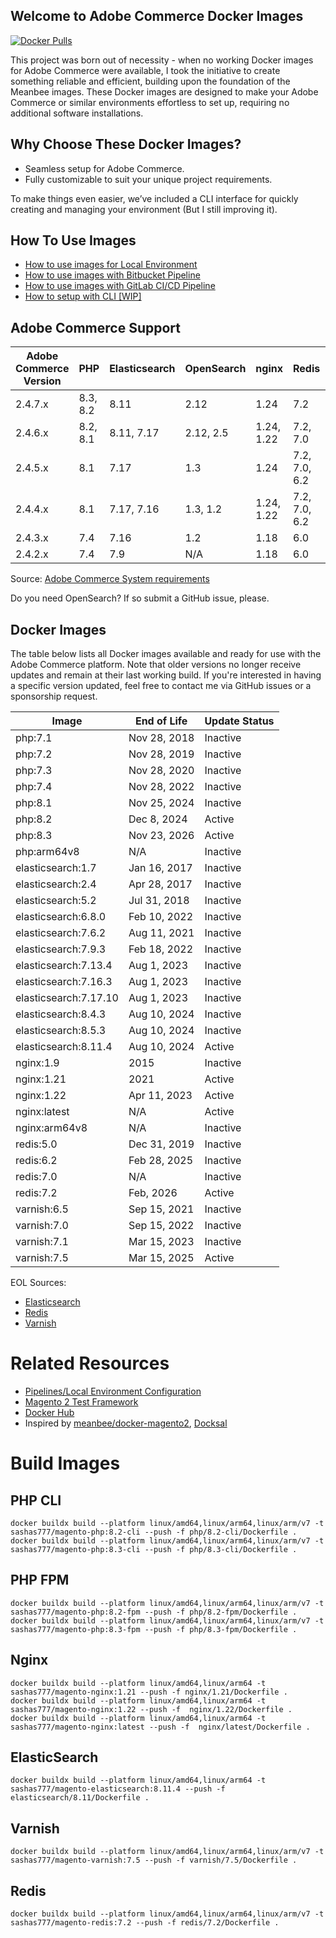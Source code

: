 ## Welcome to Adobe Commerce Docker Images

[![Docker Pulls][ico-downloads]][link-dockerhub]

This project was born out of necessity - when no working Docker images for Adobe Commerce were available, I took the initiative to create something reliable and efficient, building upon the foundation of the Meanbee images.
These Docker images are designed to make your Adobe Commerce or similar environments effortless to set up, requiring no additional software installations.
## Why Choose These Docker Images?
 - Seamless setup for Adobe Commerce.
 - Fully customizable to suit your unique project requirements.

To make things even easier, we’ve included a CLI interface for quickly creating and managing your environment (But I still improving it).

## How To Use Images

- [How to use images for Local Environment](https://github.com/sashas777/magento-docker-pipelines/wiki/Docker-Local-Environment-For-A-New-Project)
- [How to use images with Bitbucket Pipeline](https://github.com/sashas777/magento-docker-pipelines/wiki/Bitbucket-Pipeline)
- [How to use images with GitLab CI/CD Pipeline](https://github.com/sashas777/magento-docker-pipelines/wiki/GitLab-CI-CD-Pipeline)
- [How to setup with CLI [WIP]](https://github.com/sashas777/docker_cli)

## Adobe Commerce Support

| Adobe Commerce Version | PHP      | Elasticsearch | OpenSearch | nginx      | Redis         | Varnish            |
|------------------------|----------|---------------|------------|------------|---------------|--------------------|
| 2.4.7.x                | 8.3, 8.2 | 8.11          | 2.12       | 1.24       | 7.2           | 7.5                | 
| 2.4.6.x                | 8.2, 8.1 | 8.11, 7.17    | 2.12, 2.5  | 1.24, 1.22 | 7.2, 7.0      | 7.5, 7.3, 7.1      | 
| 2.4.5.x                | 8.1      | 7.17          | 1.3        | 1.24       | 7.2, 7.0, 6.2 | 7.5, 7.3, 7.1, 7.0 | 
| 2.4.4.x                | 8.1      | 7.17, 7.16    | 1.3, 1.2   | 1.24, 1.22 | 7.2, 7.0, 6.2 | 7.5, 7.3, 7.1, 7.0 | 
| 2.4.3.x                | 7.4      | 7.16          | 1.2        | 1.18       | 6.0           | 6.5                | 
| 2.4.2.x                | 7.4      | 7.9           | N/A        | 1.18       | 6.0           | 6.4                | 

Source: [Adobe Commerce System requirements](https://experienceleague.adobe.com/docs/commerce-operations/installation-guide/system-requirements.html)

Do you need OpenSearch? If so submit a GitHub issue, please.

## Docker Images
The table below lists all Docker images available and ready for use with the Adobe Commerce platform. Note that older versions no longer receive updates and remain at their last working build.
If you're interested in having a specific version updated, feel free to contact me via GitHub issues or a sponsorship request.

| Image                 | End of Life  | Update Status |
|-----------------------|--------------|---------------|
| php:7.1               | Nov 28, 2018 | Inactive      |
| php:7.2               | Nov 28, 2019 | Inactive      |
| php:7.3               | Nov 28, 2020 | Inactive      |
| php:7.4               | Nov 28, 2022 | Inactive      |
| php:8.1               | Nov 25, 2024 | Inactive      |
| php:8.2               | Dec 8, 2024  | Active        |
| php:8.3               | Nov 23, 2026 | Active        |
| php:arm64v8           | N/A          | Inactive      |
| elasticsearch:1.7     | Jan 16, 2017 | Inactive      |
| elasticsearch:2.4     | Apr 28, 2017 | Inactive      |
| elasticsearch:5.2     | Jul 31, 2018 | Inactive      |
| elasticsearch:6.8.0   | Feb 10, 2022 | Inactive      |
| elasticsearch:7.6.2   | Aug 11, 2021 | Inactive      |
| elasticsearch:7.9.3   | Feb 18, 2022 | Inactive      |
| elasticsearch:7.13.4  | Aug 1, 2023  | Inactive      |
| elasticsearch:7.16.3  | Aug 1, 2023  | Inactive      |
| elasticsearch:7.17.10 | Aug 1, 2023  | Inactive      |
| elasticsearch:8.4.3   | Aug 10, 2024 | Inactive      |
| elasticsearch:8.5.3   | Aug 10, 2024 | Inactive      |
| elasticsearch:8.11.4  | Aug 10, 2024 | Active        |
| nginx:1.9             | 2015         | Inactive      |
| nginx:1.21            | 2021         | Active        |
| nginx:1.22            | Apr 11, 2023 | Active        |
| nginx:latest          | N/A          | Active        |
| nginx:arm64v8         | N/A          | Inactive      |
| redis:5.0             | Dec 31, 2019 | Inactive      |
| redis:6.2             | Feb 28, 2025 | Inactive      |
| redis:7.0             | N/A          | Inactive      |
| redis:7.2             | Feb, 2026    | Active        |
| varnish:6.5           | Sep 15, 2021 | Inactive      |
| varnish:7.0           | Sep 15, 2022 | Inactive      |
| varnish:7.1           | Mar 15, 2023 | Inactive      |
| varnish:7.5           | Mar 15, 2025 | Active        |

EOL Sources:
- [Elasticsearch](https://www.elastic.co/support/eol)
- [Redis](https://redis.io/docs/latest/operate/rs/installing-upgrading/product-lifecycle/)
- [Varnish](https://varnish-cache.org/releases/)

# Related Resources

- [Pipelines/Local Environment Configuration](https://github.com/sashas777/magento-docker-pipelines)
- [Magento 2 Test Framework](https://github.com/sashas777/magento2-testing-framework)
- [Docker Hub](https://hub.docker.com/r/sashas777/)
- Inspired by [meanbee/docker-magento2](https://github.com/meanbee/docker-magento2), [Docksal](https://docksal.io/)

[ico-downloads]: https://img.shields.io/docker/pulls/sashas777/magento-php.svg?style=flat-square
[link-dockerhub]: https://hub.docker.com/r/sashas777/

# Build Images
 
## PHP CLI
```shell
docker buildx build --platform linux/amd64,linux/arm64,linux/arm/v7 -t sashas777/magento-php:8.2-cli --push -f php/8.2-cli/Dockerfile .
docker buildx build --platform linux/amd64,linux/arm64,linux/arm/v7 -t sashas777/magento-php:8.3-cli --push -f php/8.3-cli/Dockerfile .
```

## PHP FPM
```shell
docker buildx build --platform linux/amd64,linux/arm64,linux/arm/v7 -t sashas777/magento-php:8.2-fpm --push -f php/8.2-fpm/Dockerfile .
docker buildx build --platform linux/amd64,linux/arm64,linux/arm/v7 -t sashas777/magento-php:8.3-fpm --push -f php/8.3-fpm/Dockerfile .
```

## Nginx
```shell
docker buildx build --platform linux/amd64,linux/arm64 -t sashas777/magento-nginx:1.21 --push -f nginx/1.21/Dockerfile .
docker buildx build --platform linux/amd64,linux/arm64 -t sashas777/magento-nginx:1.22 --push -f  nginx/1.22/Dockerfile .
docker buildx build --platform linux/amd64,linux/arm64 -t sashas777/magento-nginx:latest --push -f  nginx/latest/Dockerfile .
```

## ElasticSearch
```shell
docker buildx build --platform linux/amd64,linux/arm64 -t sashas777/magento-elasticsearch:8.11.4 --push -f elasticsearch/8.11/Dockerfile .
```

## Varnish
```shell
docker buildx build --platform linux/amd64,linux/arm64,linux/arm/v7 -t sashas777/magento-varnish:7.5 --push -f varnish/7.5/Dockerfile .
```

## Redis
```shell
docker buildx build --platform linux/amd64,linux/arm64,linux/arm/v7 -t sashas777/magento-redis:7.2 --push -f redis/7.2/Dockerfile .
```